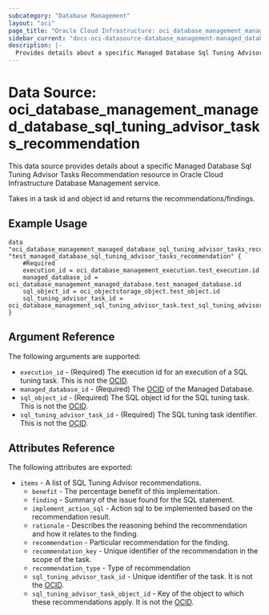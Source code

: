 ```yaml
---
subcategory: "Database Management"
layout: "oci"
page_title: "Oracle Cloud Infrastructure: oci_database_management_managed_database_sql_tuning_advisor_tasks_recommendation"
sidebar_current: "docs-oci-datasource-database_management-managed_database_sql_tuning_advisor_tasks_recommendation"
description: |-
  Provides details about a specific Managed Database Sql Tuning Advisor Tasks Recommendation in Oracle Cloud Infrastructure Database Management service
---
```


# Data Source: oci_database_management_managed_database_sql_tuning_advisor_tasks_recommendation
This data source provides details about a specific Managed Database Sql Tuning Advisor Tasks Recommendation resource in Oracle Cloud Infrastructure Database Management service.

Takes in a task id and object id and returns the recommendations/findings.


## Example Usage

```hcl
data "oci_database_management_managed_database_sql_tuning_advisor_tasks_recommendation" "test_managed_database_sql_tuning_advisor_tasks_recommendation" {
	#Required
	execution_id = oci_database_management_execution.test_execution.id
	managed_database_id = oci_database_management_managed_database.test_managed_database.id
	sql_object_id = oci_objectstorage_object.test_object.id
	sql_tuning_advisor_task_id = oci_database_management_sql_tuning_advisor_task.test_sql_tuning_advisor_task.id
}
```

## Argument Reference

The following arguments are supported:

* `execution_id` - (Required) The execution id for an execution of a SQL tuning task. This is not the [OCID](https://docs.cloud.oracle.com/iaas/Content/General/Concepts/identifiers.htm). 
* `managed_database_id` - (Required) The [OCID](https://docs.cloud.oracle.com/iaas/Content/General/Concepts/identifiers.htm) of the Managed Database.
* `sql_object_id` - (Required) The SQL object id for the SQL tuning task. This is not the [OCID](https://docs.cloud.oracle.com/iaas/Content/General/Concepts/identifiers.htm).
* `sql_tuning_advisor_task_id` - (Required) The SQL tuning task identifier. This is not the [OCID](https://docs.cloud.oracle.com/iaas/Content/General/Concepts/identifiers.htm).


## Attributes Reference

The following attributes are exported:

* `items` - A list of SQL Tuning Advisor recommendations.
	* `benefit` - The percentage benefit of this implementation.
	* `finding` - Summary of the issue found for the SQL statement.
	* `implement_action_sql` - Action sql to be implemented based on the recommendation result.
	* `rationale` - Describes the reasoning behind the recommendation and how it relates to the finding.
	* `recommendation` - Particular recommendation for the finding.
	* `recommendation_key` - Unique identifier of the recommendation in the scope of the task.
	* `recommendation_type` - Type of recommendation
	* `sql_tuning_advisor_task_id` - Unique identifier of the task. It is not the [OCID](https://docs.cloud.oracle.com/iaas/Content/General/Concepts/identifiers.htm).
	* `sql_tuning_advisor_task_object_id` - Key of the object to which these recommendations apply. It is not the [OCID](https://docs.cloud.oracle.com/iaas/Content/General/Concepts/identifiers.htm). 

